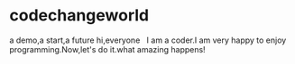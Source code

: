 # codechangeworld
a demo,a start,a future
hi,everyone
    I am a coder.I am very happy to enjoy programming.Now,let's do it.what amazing happens!
